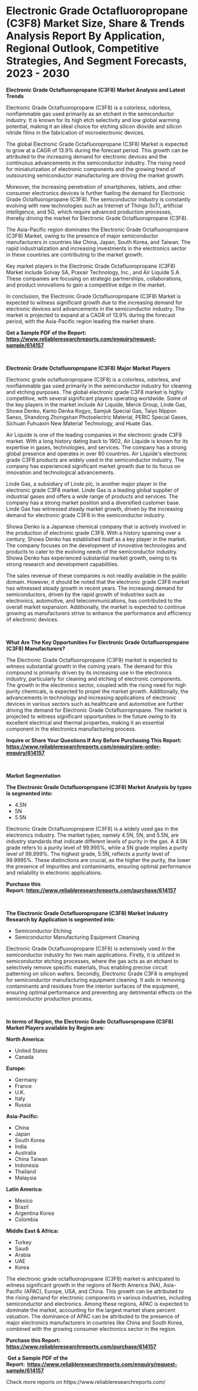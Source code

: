 <p><h1>Electronic Grade Octafluoropropane (C3F8) Market Size, Share & Trends Analysis Report By Application, Regional Outlook, Competitive Strategies, And Segment Forecasts, 2023 - 2030</h1></p><p><strong>Electronic Grade Octafluoropropane (C3F8) Market Analysis and Latest Trends</strong></p>
<p><p>Electronic Grade Octafluoropropane (C3F8) is a colorless, odorless, nonflammable gas used primarily as an etchant in the semiconductor industry. It is known for its high etch selectivity and low global warming potential, making it an ideal choice for etching silicon dioxide and silicon nitride films in the fabrication of microelectronic devices.</p><p>The global Electronic Grade Octafluoropropane (C3F8) Market is expected to grow at a CAGR of 13.9% during the forecast period. This growth can be attributed to the increasing demand for electronic devices and the continuous advancements in the semiconductor industry. The rising need for miniaturization of electronic components and the growing trend of outsourcing semiconductor manufacturing are driving the market growth.</p><p>Moreover, the increasing penetration of smartphones, tablets, and other consumer electronics devices is further fueling the demand for Electronic Grade Octafluoropropane (C3F8). The semiconductor industry is constantly evolving with new technologies such as Internet of Things (IoT), artificial intelligence, and 5G, which require advanced production processes, thereby driving the market for Electronic Grade Octafluoropropane (C3F8).</p><p>The Asia-Pacific region dominates the Electronic Grade Octafluoropropane (C3F8) Market, owing to the presence of major semiconductor manufacturers in countries like China, Japan, South Korea, and Taiwan. The rapid industrialization and increasing investments in the electronics sector in these countries are contributing to the market growth.</p><p>Key market players in the Electronic Grade Octafluoropropane (C3F8) Market include Solvay SA, Praxair Technology, Inc., and Air Liquide S.A. These companies are focusing on strategic partnerships, collaborations, and product innovations to gain a competitive edge in the market.</p><p>In conclusion, the Electronic Grade Octafluoropropane (C3F8) Market is expected to witness significant growth due to the increasing demand for electronic devices and advancements in the semiconductor industry. The market is projected to expand at a CAGR of 13.9% during the forecast period, with the Asia-Pacific region leading the market share.</p></p>
<p><strong>Get a Sample PDF of the Report:&nbsp; <a href="https://www.reliableresearchreports.com/enquiry/request-sample/614157">https://www.reliableresearchreports.com/enquiry/request-sample/614157</a></strong></p>
<p>&nbsp;</p>
<p><strong>Electronic Grade Octafluoropropane (C3F8) Major Market Players</strong></p>
<p><p>Electronic grade octafluoropropane (C3F8) is a colorless, odorless, and nonflammable gas used primarily in the semiconductor industry for cleaning and etching purposes. The global electronic grade C3F8 market is highly competitive, with several significant players operating worldwide. Some of the key players in the market include Air Liquide, Merck Group, Linde Gas, Showa Denko, Kanto Denka Kogyo, Samjuk Special Gas, Taiyo Nippon Sanso, Shandong Zhongshan Photoelectric Material, PERIC Special Gases, Sichuan Fuhuaxin New Material Technology, and Huate Gas.</p><p>Air Liquide is one of the leading companies in the electronic grade C3F8 market. With a long history dating back to 1902, Air Liquide is known for its expertise in gases, technologies, and services. The company has a strong global presence and operates in over 80 countries. Air Liquide's electronic grade C3F8 products are widely used in the semiconductor industry. The company has experienced significant market growth due to its focus on innovation and technological advancements.</p><p>Linde Gas, a subsidiary of Linde plc, is another major player in the electronic grade C3F8 market. Linde Gas is a leading global supplier of industrial gases and offers a wide range of products and services. The company has a strong market position and a diversified customer base. Linde Gas has witnessed steady market growth, driven by the increasing demand for electronic grade C3F8 in the semiconductor industry.</p><p>Showa Denko is a Japanese chemical company that is actively involved in the production of electronic grade C3F8. With a history spanning over a century, Showa Denko has established itself as a key player in the market. The company focuses on the development of innovative technologies and products to cater to the evolving needs of the semiconductor industry. Showa Denko has experienced substantial market growth, owing to its strong research and development capabilities.</p><p>The sales revenue of these companies is not readily available in the public domain. However, it should be noted that the electronic grade C3F8 market has witnessed steady growth in recent years. The increasing demand for semiconductors, driven by the rapid growth of industries such as electronics, automotive, and telecommunications, has contributed to the overall market expansion. Additionally, the market is expected to continue growing as manufacturers strive to enhance the performance and efficiency of electronic devices.</p></p>
<p>&nbsp;</p>
<p><strong>What Are The Key Opportunities For Electronic Grade Octafluoropropane (C3F8) Manufacturers?</strong></p>
<p><p>The Electronic Grade Octafluoropropane (C3F8) market is expected to witness substantial growth in the coming years. The demand for this compound is primarily driven by its increasing use in the electronics industry, particularly for cleaning and etching of electronic components. The growth in the electronics sector, coupled with the rising need for high purity chemicals, is expected to propel the market growth. Additionally, the advancements in technology and increasing applications of electronic devices in various sectors such as healthcare and automotive are further driving the demand for Electronic Grade Octafluoropropane. The market is projected to witness significant opportunities in the future owing to its excellent electrical and thermal properties, making it an essential component in the electronics manufacturing process.</p></p>
<p><strong>Inquire or Share Your Questions If Any Before Purchasing This Report: <a href="https://www.reliableresearchreports.com/enquiry/pre-order-enquiry/614157">https://www.reliableresearchreports.com/enquiry/pre-order-enquiry/614157</a></strong></p>
<p>&nbsp;</p>
<p><strong>Market Segmentation</strong></p>
<p><strong>The Electronic Grade Octafluoropropane (C3F8) Market Analysis by types is segmented into:</strong></p>
<p><ul><li>4.5N</li><li>5N</li><li>5.5N</li></ul></p>
<p><p>Electronic Grade Octafluoropropane (C3F8) is a widely used gas in the electronics industry. The market types, namely 4.5N, 5N, and 5.5N, are industry standards that indicate different levels of purity in the gas. A 4.5N grade refers to a purity level of 99.995%, while a 5N grade implies a purity level of 99.999%. The highest grade, 5.5N, reflects a purity level of 99.9995%. These distinctions are crucial, as the higher the purity, the lower the presence of impurities and contaminants, ensuring optimal performance and reliability in electronic applications.</p></p>
<p><strong>Purchase this Report:&nbsp;<a href="https://www.reliableresearchreports.com/purchase/614157">https://www.reliableresearchreports.com/purchase/614157</a></strong></p>
<p>&nbsp;</p>
<p><strong>The Electronic Grade Octafluoropropane (C3F8) Market Industry Research by Application is segmented into:</strong></p>
<p><ul><li>Semiconductor Etching</li><li>Semiconductor Manufacturing Equipment Cleaning</li></ul></p>
<p><p>Electronic Grade Octafluoropropane (C3F8) is extensively used in the semiconductor industry for two main applications. Firstly, it is utilized in semiconductor etching processes, where the gas acts as an etchant to selectively remove specific materials, thus enabling precise circuit patterning on silicon wafers. Secondly, Electronic Grade C3F8 is employed for semiconductor manufacturing equipment cleaning. It aids in removing contaminants and residues from the interior surfaces of the equipment, ensuring optimal performance and preventing any detrimental effects on the semiconductor production process.</p></p>
<p>&nbsp;</p>
<p><strong>In terms of Region, the Electronic Grade Octafluoropropane (C3F8) Market Players available by Region are:</strong></p>
<p>
    <p> <strong> North America: </strong>
        <ul>
            <li>United States</li>
            <li>Canada</li>
        </ul>
        </p> 
    <p> <strong> Europe: </strong>
        <ul>
            <li>Germany</li>
            <li>France</li>
            <li>U.K.</li>
            <li>Italy</li>
            <li>Russia</li>
        </ul>
        </p> 
    <p> <strong> Asia-Pacific: </strong>
        <ul>
            <li>China</li>
            <li>Japan</li>
            <li>South Korea</li>
            <li>India</li>
            <li>Australia</li>
            <li>China Taiwan</li>
            <li>Indonesia</li>
            <li>Thailand</li>
            <li>Malaysia</li>
        </ul>
        </p> 
    <p> <strong> Latin America: </strong>
        <ul>
            <li>Mexico</li>
            <li>Brazil</li>
            <li>Argentina Korea</li>
            <li>Colombia</li>
        </ul>
        </p> 
    <p> <strong> Middle East & Africa: </strong>
        <ul>
            <li>Turkey</li>
            <li>Saudi</li>
            <li>Arabia</li>
            <li>UAE</li>
            <li>Korea</li>
        </ul>
    </p>
    </p>
<p><p>The electronic grade octafluoropropane (C3F8) market is anticipated to witness significant growth in the regions of North America (NA), Asia-Pacific (APAC), Europe, USA, and China. This growth can be attributed to the rising demand for electronic components in various industries, including semiconductor and electronics. Among these regions, APAC is expected to dominate the market, accounting for the largest market share percent valuation. The dominance of APAC can be attributed to the presence of major electronics manufacturers in countries like China and South Korea, combined with the growing consumer electronics sector in the region.</p></p>
<p><strong>Purchase this Report: <a href="https://www.reliableresearchreports.com/purchase/614157">https://www.reliableresearchreports.com/purchase/614157</a></strong></p>
<p>&nbsp;<strong>Get a Sample PDF of the Report:&nbsp;&nbsp;<a href="https://www.reliableresearchreports.com/enquiry/request-sample/614157">https://www.reliableresearchreports.com/enquiry/request-sample/614157</a></strong></p>
<p><strong></strong></p>
<p>Check more reports on https://www.reliableresearchreports.com/</p>